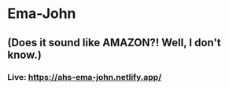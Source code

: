 # Ema-John 
## (Does it sound like AMAZON?! Well, I don't know.)
### Live: https://ahs-ema-john.netlify.app/